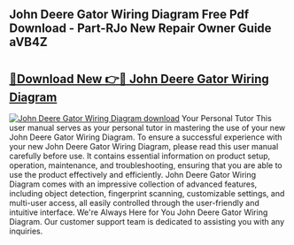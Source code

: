 ## John Deere Gator Wiring Diagram Free Pdf Download - Part-RJo New Repair Owner Guide aVB4Z

# <h2><a href="http://dftvrtj.blite.top/?on=John+Deere+Gator+Wiring+Diagram">🔗Download New 👉🔴 John Deere Gator Wiring Diagram</a></h2>

[![John Deere Gator Wiring Diagram download](https://i.imgur.com/lujVjoI.png)](http://dftvrtj.blite.top/?on=John+Deere+Gator+Wiring+Diagram)
Your Personal Tutor This user manual serves as your personal tutor in mastering the use of your new John Deere Gator Wiring Diagram. To ensure a successful experience with your new John Deere Gator Wiring Diagram, please read this user manual carefully before use. It contains essential information on product setup, operation, maintenance, and troubleshooting, ensuring that you are able to use the product effectively and efficiently. John Deere Gator Wiring Diagram comes with an impressive collection of advanced features, including object detection, fingerprint scanning, customizable settings, and multi-user access, all easily controlled through the user-friendly and intuitive interface. We're Always Here for You John Deere Gator Wiring Diagram. Our customer support team is dedicated to assisting you with any inquiries.
